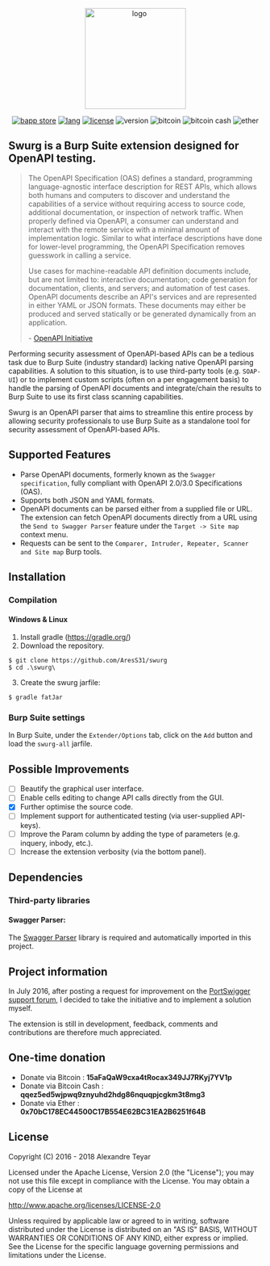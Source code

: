 <p align="center">
  <img alt="logo" src="https://raw.githubusercontent.com/AresS31/swurg/dev/images/logo3.png" height="200">
  <p align="center">
      <a href="https://portswigger.net/bappstore/6bf7574b632847faaaa4eb5e42f1757c"><img alt="bapp store" src="https://img.shields.io/badge/BApp-Published-orange.svg"></a>
      <a href="https://www.java.com"><img alt="lang" src="https://img.shields.io/badge/Lang-Java-blue.svg"></a>
      <a href="https://opensource.org/licenses/Apache-2.0"><img alt="license" src="https://img.shields.io/badge/License-Apache%202.0-red.svg"></a>
      <img alt="version" src="https://img.shields.io/badge/Version-2.3-green.svg">
      <img alt="bitcoin" src="https://img.shields.io/badge/Bitcoin-15aFaQaW9cxa4tRocax349JJ7RKyj7YV1p-yellow.svg">
      <img alt="bitcoin cash" src="https://img.shields.io/badge/Bitcoin%20Cash-qqez5ed5wjpwq9znyuhd2hdg86nquqpjcgkm3t8mg3-yellow.svg">
      <img alt="ether" src="https://img.shields.io/badge/Ether-0x70bC178EC44500C17B554E62BC31EA2B6251f64B-yellow.svg">
  </p>
</p>

## Swurg is a Burp Suite extension designed for OpenAPI testing.

> The OpenAPI Specification (OAS) defines a standard, programming language-agnostic interface description for REST APIs, which allows both humans and computers to discover and understand the capabilities of a service without requiring access to source code, additional documentation, or inspection of network traffic. When properly defined via OpenAPI, a consumer can understand and interact with the remote service with a minimal amount of implementation logic. Similar to what interface descriptions have done for lower-level programming, the OpenAPI Specification removes guesswork in calling a service.
>
> Use cases for machine-readable API definition documents include, but are not limited to: interactive documentation; code generation for documentation, clients, and servers; and automation of test cases. OpenAPI documents describe an API's services and are represented in either YAML or JSON formats. These documents may either be produced and served statically or be generated dynamically from an application.
>
> \- [OpenAPI Initiative](https://github.com/OAI/OpenAPI-Specification)

Performing security assessment of OpenAPI-based APIs can be a tedious task due to Burp Suite (industry standard) lacking native OpenAPI parsing capabilities. A solution to this situation, is to use third-party tools (e.g. `SOAP-UI`) or to implement custom scripts (often on a per engagement basis) to handle the parsing of OpenAPI documents and integrate/chain the results to Burp Suite to use its first class scanning capabilities.

Swurg is an OpenAPI parser that aims to streamline this entire process by allowing security professionals to use Burp Suite as a standalone tool for security assessment of OpenAPI-based APIs.

## Supported Features

- Parse OpenAPI documents, formerly known as the `Swagger specification`, fully compliant with OpenAPI 2.0/3.0 Specifications (OAS).
- Supports both JSON and YAML formats.
- OpenAPI documents can be parsed either from a supplied file or URL. The extension can fetch OpenAPI documents directly from a URL using the `Send to Swagger Parser` feature under the `Target -> Site map` context menu.
- Requests can be sent to the `Comparer, Intruder, Repeater, Scanner and Site map` Burp tools.

## Installation

### Compilation

#### Windows & Linux

1. Install gradle (<https://gradle.org/>)
2. Download the repository.

```console
$ git clone https://github.com/AresS31/swurg
$ cd .\swurg\
```

3. Create the swurg jarfile:

```console
$ gradle fatJar
```

### Burp Suite settings

In Burp Suite, under the `Extender/Options` tab, click on the `Add` button and load the `swurg-all` jarfile.

## Possible Improvements

- [ ] Beautify the graphical user interface.
- [ ] Enable cells editing to change API calls directly from the GUI.
- [x] Further optimise the source code.
- [ ] Implement support for authenticated testing (via user-supplied API-keys).
- [ ] Improve the Param column by adding the type of parameters (e.g. inquery, inbody, etc.).
- [ ] Increase the extension verbosity (via the bottom panel).

## Dependencies

### Third-party libraries

#### Swagger Parser:

The [Swagger Parser](https://mvnrepository.com/artifact/io.swagger.parser.v3/swagger-parser) library is required and automatically imported in this project.

## Project information

In July 2016, after posting a request for improvement on the [PortSwigger support forum](https://support.portswigger.net/customer/portal/questions/16358278-swagger-parser-and-wsdler-improvement), I decided to take the initiative and to implement a solution myself.

The extension is still in development, feedback, comments and contributions are therefore much appreciated.

## One-time donation

- Donate via Bitcoin : **15aFaQaW9cxa4tRocax349JJ7RKyj7YV1p**
- Donate via Bitcoin Cash : **qqez5ed5wjpwq9znyuhd2hdg86nquqpjcgkm3t8mg3**
- Donate via Ether : **0x70bC178EC44500C17B554E62BC31EA2B6251f64B**

## License

Copyright (C) 2016 - 2018 Alexandre Teyar

Licensed under the Apache License, Version 2.0 (the "License");
you may not use this file except in compliance with the License.
You may obtain a copy of the License at

<http://www.apache.org/licenses/LICENSE-2.0>

Unless required by applicable law or agreed to in writing, software
distributed under the License is distributed on an "AS IS" BASIS,
WITHOUT WARRANTIES OR CONDITIONS OF ANY KIND, either express or implied.
See the License for the specific language governing permissions and
limitations under the License.
